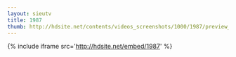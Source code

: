 ```yaml
---
layout: sieutv
title: 1987
thumb: http://hdsite.net/contents/videos_screenshots/1000/1987/preview_360p.mp4.jpg
---
```

{% include iframe src='http://hdsite.net/embed/1987' %}
 
